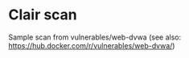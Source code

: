 # Clair scan

Sample scan from vulnerables/web-dvwa (see also: https://hub.docker.com/r/vulnerables/web-dvwa/)
